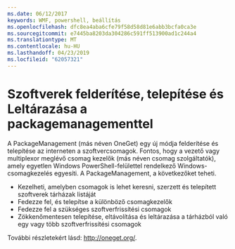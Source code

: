 ```yaml
---
ms.date: 06/12/2017
keywords: WMF, powershell, beállítás
ms.openlocfilehash: dfc8ea4aba6cfe79f58d58d81e6abb3bcfa0ca3e
ms.sourcegitcommit: e7445ba8203da304286c591ff513900ad1c244a4
ms.translationtype: MT
ms.contentlocale: hu-HU
ms.lasthandoff: 04/23/2019
ms.locfileid: "62057321"
---
```

# <a name="software-discovery-install-and-inventory-with-packagemanagement"></a>Szoftverek felderítése, telepítése és Leltárazása a packagemanagementtel

A PackageManagement (más néven OneGet) egy új módja felderítése és telepítése az interneten a szoftvercsomagok. Fontos, hogy a vezető vagy multiplexor meglévő csomag kezelők (más néven csomag szolgáltatók), amely egyetlen Windows PowerShell-felülettel rendelkező Windows-csomagkezelés egyesíti. A PackageManagement, a következőket teheti.

-   Kezelheti, amelyben csomagok is lehet keresni, szerzett és telepített szoftverek tárházak listáját
-   Fedezze fel, és telepítse a különböző csomagkezelők
-   Fedezze fel a szükséges szoftverfrissítési csomagok
-   Zökkenőmentesen telepítése, eltávolítása és leltárazása a tárházból való egy vagy több szoftverfrissítési csomagok

További részletekért lásd: http://oneget.org/.
